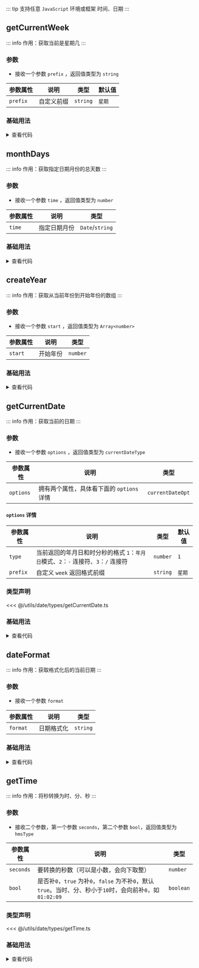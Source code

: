 <script setup>
import { useAddNumInOutlineLabel } from '../../.vitepress/utils/createElement.ts'
useAddNumInOutlineLabel(6)

import getCurrentWeek from './getCurrentWeek.vue'
import monthDays from './monthDays.vue'
import createYear from './createYear.vue'
import getCurrentDate from './getCurrentDate.vue'
import dateFormat from './dateFormat.vue'
import getTime from './getTime.vue'
</script>

<!-- # 时间、日期 -->

::: tip 支持任意 `JavaScript` 环境或框架
时间、日期
:::

<!-- <description-popover :num="6" :tagNameList="['浏览器','Node']" /> -->

## getCurrentWeek

::: info 作用：获取当前是星期几
:::

<!-- <description :isShowIcon="false" description="获取当前是星期几" /> -->

### 参数

- 接收一个参数 `prefix` ，返回值类型为 `string`

| **参数属性** | **说明**   | **类型** | **默认值** |
| ------------ | ---------- | -------- | ---------- |
| `prefix`     | 自定义前缀 | `string` | `星期`     |

### 基础用法

<getCurrentWeek />

<details>

<summary>查看代码</summary>

<<< @/utils/date/getCurrentWeek.vue

</details>

## monthDays

::: info 作用：获取指定日期月份的总天数
:::

<!-- <description :isShowIcon="false" description="获取指定日期月份的总天数" /> -->

### 参数

- 接收一个参数 `time` ，返回值类型为 `number`

| **参数属性** | **说明**     | **类型**        |
| ------------ | ------------ | --------------- |
| `time`       | 指定日期月份 | `Date`/`string` |

### 基础用法

<monthDays />

<details>

<summary>查看代码</summary>

<<< @/utils/date/monthDays.vue

</details>

## createYear

::: info 作用：获取从当前年份到开始年份的数组
:::

<!-- <description :isShowIcon="false" description="获取从当前年份到开始年份的数组" /> -->

### 参数

- 接收一个参数 `start` ，返回值类型为 `Array<number>`

| **参数属性** | **说明** | **类型** |
| ------------ | -------- | -------- |
| `start`      | 开始年份 | `number` |

### 基础用法

<createYear />

<details>

<summary>查看代码</summary>

<<< @/utils/date/createYear.vue

</details>

## getCurrentDate

::: info 作用：获取当前的日期
:::

<!-- <description :isShowIcon="false" description="获取当前的日期" /> -->

### 参数

- 接收一个参数 `options` ，返回值类型为 `currentDateType`

| **参数属性** | **说明**                                  | **类型**         |
| ------------ | ----------------------------------------- | ---------------- |
| `options`    | 拥有两个属性，具体看下面的 `options` 详情 | `currentDateOpt` |

#### `options` 详情

| **参数属性** | **说明**                                                                           | **类型** | **默认值** |
| ------------ | ---------------------------------------------------------------------------------- | -------- | ---------- |
| `type`       | 当前返回的年月日和时分秒的格式 `1`：`年月日`模式、`2`：`-` 连接符、`3`：`/` 连接符 | `number` | `1`        |
| `prefix`     | 自定义 `week` 返回格式前缀                                                         | `string` | `星期`     |

### 类型声明

<<< @/utils/date/types/getCurrentDate.ts

### 基础用法

<getCurrentDate />

<details>

<summary>查看代码</summary>

<<< @/utils/date/getCurrentDate.vue

</details>

## dateFormat

::: info 作用：获取格式化后的当前日期
:::

<!-- <description :isShowIcon="false" description="获取格式化后的当前日期" /> -->

### 参数

- 接收一个参数 `format`

| **参数属性** | **说明**   | **类型** |
| ------------ | ---------- | -------- |
| `format`     | 日期格式化 | `string` |

### 基础用法

<dateFormat />

<details>

<summary>查看代码</summary>

<<< @/utils/date/dateFormat.vue

</details>

## getTime

::: info 作用：将秒转换为时、分、秒
:::

<!-- <description :isShowIcon="false" description="将秒转换为时、分、秒" /> -->

### 参数

- 接收二个参数，第一个参数 `seconds`，第二个参数 `bool`，返回值类型为 `hmsType`

| **参数属性** | **说明**                                                                                                    | **类型**  |
| ------------ | ----------------------------------------------------------------------------------------------------------- | --------- |
| `seconds`    | 要转换的秒数（可以是小数，会向下取整）                                                                      | `number`  |
| `bool`       | 是否补`0`，`true` 为补`0`，`false` 为不补`0`，默认`true`。当时、分、秒小于`10`时，会向前补`0`，如`01:02:09` | `boolean` |

### 类型声明

<<< @/utils/date/types/getTime.ts

### 基础用法

<getTime />

<details>

<summary>查看代码</summary>

<<< @/utils/date/getTime.vue

</details>
